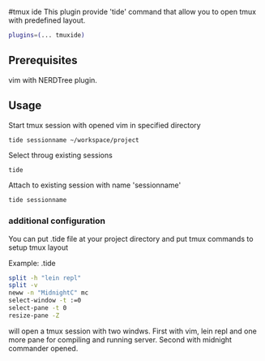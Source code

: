 #tmux ide
This plugin provide 'tide' command that allow you to open tmux with predefined layout. 

```zsh
plugins=(... tmuxide)
```
## Prerequisites

vim with NERDTree plugin.

## Usage

Start tmux session with opened vim in specified directory

```
tide sessionname ~/workspace/project
```

Select throug existing sessions

```zsh
tide
```

Attach to existing session with name 'sessionname'
```zsh
tide sessionname
```

### additional configuration

You can put .tide file at your project directory and put tmux commands to setup tmux layout

Example: .tide 
```zsh
split -h "lein repl"
split -v
neww -n "MidnightC" mc
select-window -t :=0
select-pane -t 0
resize-pane -Z
```

will open a tmux session with two windws. First with vim, lein repl and one more pane for compiling and running server. Second with midnight commander opened. 
